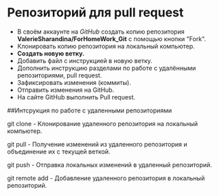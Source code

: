 # Репозиторий для pull request

* В своём аккаунте на *GitHub* создать копию репозитория **ValerieSharandina/ForHomeWork_Git** с помощью кнопки "Fork".
* Клонировать копию репозитория на локальный компьютер.
* **Создать новую ветку.**
* Добавить файл с инструкцией в новую ветку.
* Дополнить инструкцию разделами по работе с удалёнными репозиториями, pull request.
* Зафиксировать изменения (коммиты).
* Отправить изменения на GitHub.
* На сайте GitHub выполнить Pull request.

##Интсрукция по работе с удаленными репозиториями

git clone <URL> - Клонирование удаленного репозитория на локальный компьютер.

git pull <remote> <branch> - Получение изменений из удаленного репозитория и объединение их с текущей веткой.

git push <remote> <branch> - Отправка локальных изменений в удаленный репозиторий.

git remote add <name> <URL> - Добавление удаленного репозитория в локальный репозиторий.